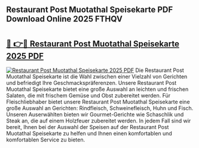 ## Restaurant Post Muotathal Speisekarte PDF Download Online 2025 FTHQV

# <h2><a href="http://gcbcwqk.nevu.top/?p=Restaurant+Post+Muotathal+Speisekarte">🔗 👉🔴 Restaurant Post Muotathal Speisekarte 2025 PDF</a></h2>

[![Restaurant Post Muotathal Speisekarte 2025 PDF](https://i.imgur.com/dBaPXMq.png)](http://gcbcwqk.nevu.top/?p=Restaurant+Post+Muotathal+Speisekarte)
Die Restaurant Post Muotathal Speisekarte ist die Wahl zwischen einer Vielzahl von Gerichten und befriedigt Ihre Geschmackspräferenzen. Unsere Restaurant Post Muotathal Speisekarte bietet eine große Auswahl an leichten und frischen Salaten, die mit frischem Gemüse und Obst zubereitet werden. Für Fleischliebhaber bietet unsere Restaurant Post Muotathal Speisekarte eine große Auswahl an Gerichten: Rindfleisch, Schweinefleisch, Huhn und Fisch. Unseren Auserwählten bieten wir Gourmet-Gerichte wie Schaschlik und Steak an, die auf einem Holzfeuer zubereitet werden. In jedem Fall sind wir bereit, Ihnen bei der Auswahl der Speisen auf der Restaurant Post Muotathal Speisekarte zu helfen und Ihnen einen komfortablen und komfortablen Service zu bieten.
